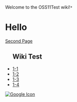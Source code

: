 Welcome to the OSS11Test wiki!`* `
# Hello
<a href="https://github.com/gunooknam/OSS11Test/wiki/Second-Page"> Second Page </a>
<ul><h2>Wiki Test</h2>
  <li><a href="https://github.com/gunooknam/OSS11Test/wiki/1-1"> 1-1 </li>
  <li><a href="https://github.com/gunooknam/OSS11Test/wiki/1-2"> 1-2 </li>
  <li> 1-3 </li>
  <li> 1-4 </li>
</ul>

![Google Icon](https://www.google.co.kr/images/branding/googlelogo/2x/googlelogo_color_272x92dp.png)